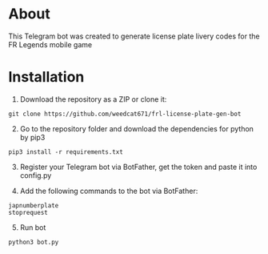 # About

This Telegram bot was created to generate license plate livery codes for the FR Legends mobile game

# Installation

1) Download the repository as a ZIP or clone it:

```
git clone https://github.com/weedcat671/frl-license-plate-gen-bot
```

2) Go to the repository folder and download the dependencies for python by pip3

```
pip3 install -r requirements.txt
```

3) Register your Telegram bot via BotFather, get the token and paste it into config.py

4) Add the following commands to the bot via BotFather:

```
japnumberplate
stoprequest
```

5) Run bot

```
python3 bot.py
```

